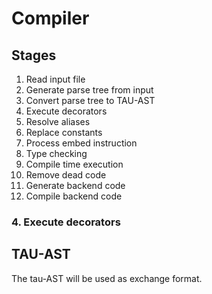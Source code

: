 # Compiler

## Stages
1) Read input file
2) Generate parse tree from input
3) Convert parse tree to TAU-AST
4) Execute decorators
5) Resolve aliases
6) Replace constants
7) Process embed instruction
8) Type checking
9) Compile time execution
10) Remove dead code
11) Generate backend code
12) Compile backend code

### 4. Execute decorators

## TAU-AST
The tau-AST will be used as exchange format.